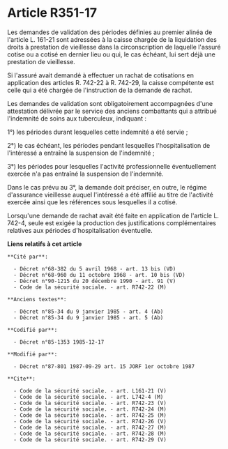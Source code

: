 # Article R351-17

Les demandes de validation des périodes définies au premier alinéa de l'article L. 161-21 sont adressées à la caisse chargée
de la liquidation des droits à prestation de vieillesse dans la circonscription de laquelle l'assuré cotise ou a cotisé en
dernier lieu ou qui, le cas échéant, lui sert déjà une prestation de vieillesse.

Si l'assuré avait demandé à effectuer un rachat de cotisations en application des articles R. 742-22 à R. 742-29, la caisse
compétente est celle qui a été chargée de l'instruction de la demande de rachat.

Les demandes de validation sont obligatoirement accompagnées d'une attestation délivrée par le service des anciens
combattants qui a attribué l'indemnité de soins aux tuberculeux, indiquant :

1°) les périodes durant lesquelles cette indemnité a été servie ;

2°) le cas échéant, les périodes pendant lesquelles l'hospitalisation de l'intéressé a entraîné la suspension de
l'indemnité ;

3°) les périodes pour lesquelles l'activité professionnelle éventuellement exercée n'a pas entraîné la suspension de
l'indemnité.

Dans le cas prévu au 3°, la demande doit préciser, en outre, le régime d'assurance vieillesse auquel l'intéressé a été
affilié au titre de l'activité exercée ainsi que les références sous lesquelles il a cotisé.

Lorsqu'une demande de rachat avait été faite en application de l'article L. 742-4, seule est exigée la production des
justifications complémentaires relatives aux périodes d'hospitalisation éventuelle.

**Liens relatifs à cet article**

	**Cité par**:

	  - Décret n°68-382 du 5 avril 1968 - art. 13 bis (VD)
	  - Décret n°68-960 du 11 octobre 1968 - art. 10 bis (VD)
	  - Décret n°90-1215 du 20 décembre 1990 - art. 91 (V)
	  - Code de la sécurité sociale. - art. R742-22 (M)

	**Anciens textes**:

	  - Décret n°85-34 du 9 janvier 1985 - art. 4 (Ab)
	  - Décret n°85-34 du 9 janvier 1985 - art. 5 (Ab)

	**Codifié par**:

	  - Décret n°85-1353 1985-12-17

	**Modifié par**:

	  - Décret n°87-801 1987-09-29 art. 15 JORF 1er octobre 1987

	**Cite**:

	  - Code de la sécurité sociale. - art. L161-21 (V)
	  - Code de la sécurité sociale. - art. L742-4 (M)
	  - Code de la sécurité sociale. - art. R742-23 (V)
	  - Code de la sécurité sociale. - art. R742-24 (M)
	  - Code de la sécurité sociale. - art. R742-25 (M)
	  - Code de la sécurité sociale. - art. R742-26 (V)
	  - Code de la sécurité sociale. - art. R742-27 (M)
	  - Code de la sécurité sociale. - art. R742-28 (M)
	  - Code de la sécurité sociale. - art. R742-29 (V)

